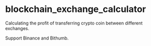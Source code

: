 # blockchain_exchange_calculator
Calculating the profit of transferring crypto coin between different exchanges.

Support Binance and Bithumb.
